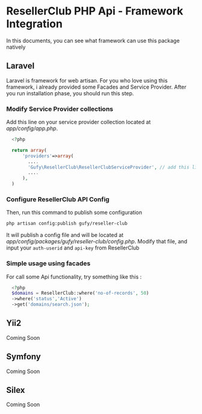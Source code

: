 # ResellerClub PHP Api - Framework Integration
In this documents, you can see what framework can use this package natively

## Laravel

Laravel is framework for web artisan. For you who love using this framework, i already provided some Facades and Service Provider. After you run installation phase, you should run this step.

### Modify Service Provider collections

Add this line on your service provider collection located at *app/config/app.php*.

```php
  <?php

  return array(
      'providers'=>array(
        ....
        'Gufy\ResellerClub\ResellerClubServiceProvider', // add this line only
        ....
      ),
  )
```

### Configure ResellerClub API Config

Then, run this command to publish some configuration
```bash
php artisan config:publish gufy/reseller-club
```

It will publish a config file and will be located at *app/config/packages/gufy/reseller-club/config.php*. Modify that file, and input your `auth-userid` and `api-key` from ResellerClub

### Simple usage using facades

For call some Api functionality, try something like this :

```php
  <?php
  $domains = ResellerClub::where('no-of-records', 50)
  ->where('status','Active')
  ->get('domains/search.json');
```


## Yii2

Coming Soon


## Symfony
Coming Soon

## Silex
Coming Soon
